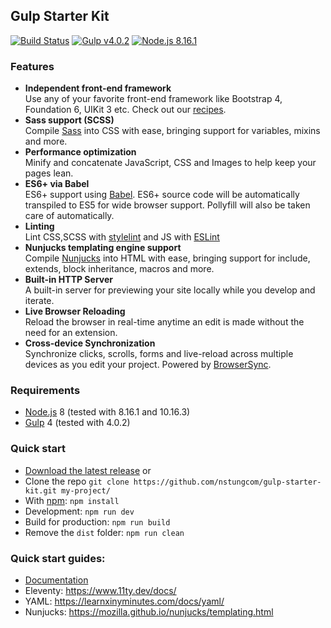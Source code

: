 ## Gulp Starter Kit

[![Build Status](https://travis-ci.org/nstungcom/gulp-starter-kit.svg?branch=master)](https://travis-ci.org/nstungcom/gulp-starter-kit) [![Gulp v4.0.2](https://img.shields.io/badge/gulp-v4.0.2-brightgreen.svg)](https://www.npmjs.com/package/gulp) [![Node.js 8.16.1](https://img.shields.io/badge/node-%3E%3D%208.16.1-brightgreen)](https://nodejs.org)

### Features

- **Independent front-end framework**  
  Use any of your favorite front-end framework like Bootstrap 4, Foundation 6, UIKit 3 etc. Check out our [recipes](/docs/recipes/).
- **Sass support (SCSS)**  
  Compile [Sass](http://sass-lang.com/) into CSS with ease, bringing support for variables, mixins and more.
- **Performance optimization**  
  Minify and concatenate JavaScript, CSS and Images to help keep your pages lean.
- **ES6+ via Babel**  
  ES6+ support using [Babel](https://babeljs.io/). ES6+ source code will be automatically transpiled to ES5 for wide browser support. Pollyfill will also be taken care of automatically.
- **Linting**  
  Lint CSS,SCSS with [stylelint](https://stylelint.io/) and JS with [ESLint](https://eslint.org/)
- **Nunjucks templating engine support**  
  Compile [Nunjucks](https://mozilla.github.io/nunjucks/) into HTML with ease, bringing support for include, extends, block inheritance, macros and more.
- **Built-in HTTP Server**  
  A built-in server for previewing your site locally while you develop and iterate.
- **Live Browser Reloading**  
  Reload the browser in real-time anytime an edit is made without the need for an extension.
- **Cross-device Synchronization**  
  Synchronize clicks, scrolls, forms and live-reload across multiple devices as you edit your project. Powered by [BrowserSync](http://browsersync.io).

### Requirements

- [Node.js](https://nodejs.org/en/) 8 (tested with 8.16.1 and 10.16.3)
- [Gulp](https://gulpjs.com/) 4 (tested with 4.0.2)

### Quick start

- [Download the latest release](https://github.com/nstungcom/gulp-starter-kit/archive/master.zip) or
- Clone the repo `git clone https://github.com/nstungcom/gulp-starter-kit.git my-project/`
- With [npm](https://www.npmjs.com/): `npm install`
- Development: `npm run dev`
- Build for production: `npm run build`
- Remove the `dist` folder: `npm run clean`

### Quick start guides:

- [Documentation](docs/README.md)
- Eleventy: https://www.11ty.dev/docs/
- YAML: https://learnxinyminutes.com/docs/yaml/
- Nunjucks: https://mozilla.github.io/nunjucks/templating.html
